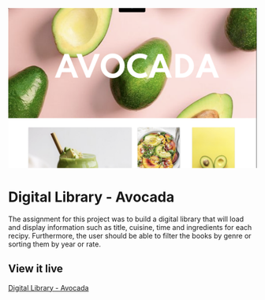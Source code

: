 <img src="/assets/screenshot.png" alt="Screenshot Hero">

# Digital Library - Avocada

The assignment for this project was to build a digital library that will load and display information such as title, cuisine, time and ingredients for each recipy. Furthermore, the user should be able to filter the books by genre or sorting them by year or rate.

## View it live

[Digital Library - Avocada](https://technigo-project-library.netlify.app)
